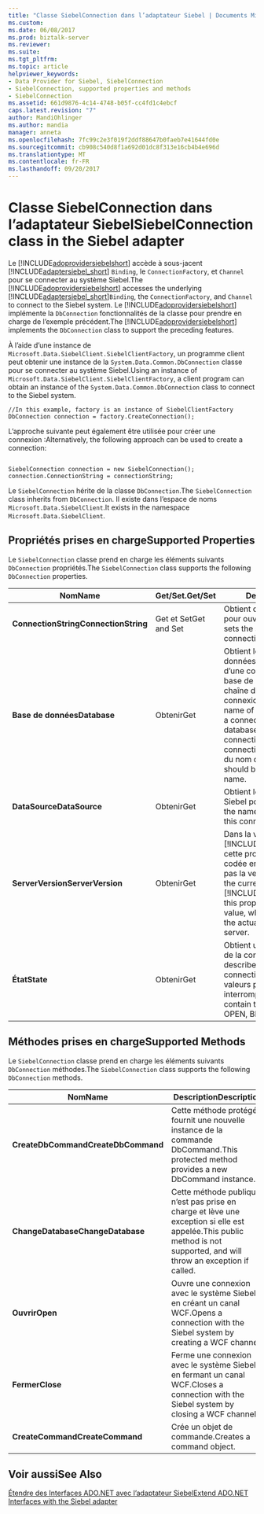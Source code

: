 ```yaml
---
title: "Classe SiebelConnection dans l’adaptateur Siebel | Documents Microsoft"
ms.custom: 
ms.date: 06/08/2017
ms.prod: biztalk-server
ms.reviewer: 
ms.suite: 
ms.tgt_pltfrm: 
ms.topic: article
helpviewer_keywords:
- Data Provider for Siebel, SiebelConnection
- SiebelConnection, supported properties and methods
- SiebelConnection
ms.assetid: 661d9876-4c14-4748-b05f-cc4fd1c4ebcf
caps.latest.revision: "7"
author: MandiOhlinger
ms.author: mandia
manager: anneta
ms.openlocfilehash: 7fc99c2e3f019f2ddf88647b0faeb7e41644fd0e
ms.sourcegitcommit: cb908c540d8f1a692d01dc8f313e16cb4b4e696d
ms.translationtype: MT
ms.contentlocale: fr-FR
ms.lasthandoff: 09/20/2017
---
```

# <a name="siebelconnection-class-in-the-siebel-adapter"></a><span data-ttu-id="01e3f-102">Classe SiebelConnection dans l’adaptateur Siebel</span><span class="sxs-lookup"><span data-stu-id="01e3f-102">SiebelConnection class in the Siebel adapter</span></span>
<span data-ttu-id="01e3f-103">Le [!INCLUDE[adoprovidersiebelshort](../../includes/adoprovidersiebelshort-md.md)] accède à sous-jacent [!INCLUDE[adaptersiebel_short](../../includes/adaptersiebel-short-md.md)] `Binding`, le `ConnectionFactory`, et `Channel` pour se connecter au système Siebel.</span><span class="sxs-lookup"><span data-stu-id="01e3f-103">The [!INCLUDE[adoprovidersiebelshort](../../includes/adoprovidersiebelshort-md.md)] accesses the underlying [!INCLUDE[adaptersiebel_short](../../includes/adaptersiebel-short-md.md)]`Binding`, the `ConnectionFactory`, and `Channel` to connect to the Siebel system.</span></span> <span data-ttu-id="01e3f-104">Le [!INCLUDE[adoprovidersiebelshort](../../includes/adoprovidersiebelshort-md.md)] implémente la `DbConnection` fonctionnalités de la classe pour prendre en charge de l’exemple précédent.</span><span class="sxs-lookup"><span data-stu-id="01e3f-104">The [!INCLUDE[adoprovidersiebelshort](../../includes/adoprovidersiebelshort-md.md)] implements the `DbConnection` class to support the preceding features.</span></span>  
  
 <span data-ttu-id="01e3f-105">À l’aide d’une instance de `Microsoft.Data.SiebelClient.SiebelClientFactory`, un programme client peut obtenir une instance de la `System.Data.Common.DbConnection` classe pour se connecter au système Siebel.</span><span class="sxs-lookup"><span data-stu-id="01e3f-105">Using an instance of `Microsoft.Data.SiebelClient.SiebelClientFactory`, a client program can obtain an instance of the `System.Data.Common.DbConnection` class to connect to the Siebel system.</span></span>  
  
```  
//In this example, factory is an instance of SiebelClientFactory  
DbConnection connection = factory.CreateConnection();  
```  
  
 <span data-ttu-id="01e3f-106">L’approche suivante peut également être utilisée pour créer une connexion :</span><span class="sxs-lookup"><span data-stu-id="01e3f-106">Alternatively, the following approach can be used to create a connection:</span></span>  
  
```  
  
SiebelConnection connection = new SiebelConnection();  
connection.ConnectionString = connectionString;  
```  
  
 <span data-ttu-id="01e3f-107">Le `SiebelConnection` hérite de la classe `DbConnection`.</span><span class="sxs-lookup"><span data-stu-id="01e3f-107">The `SiebelConnection` class inherits from `DbConnection`.</span></span> <span data-ttu-id="01e3f-108">Il existe dans l’espace de noms `Microsoft.Data.SiebelClient`.</span><span class="sxs-lookup"><span data-stu-id="01e3f-108">It exists in the namespace `Microsoft.Data.SiebelClient`.</span></span>  
  
## <a name="supported-properties"></a><span data-ttu-id="01e3f-109">Propriétés prises en charge</span><span class="sxs-lookup"><span data-stu-id="01e3f-109">Supported Properties</span></span>  
 <span data-ttu-id="01e3f-110">Le `SiebelConnection` classe prend en charge les éléments suivants `DbConnection` propriétés.</span><span class="sxs-lookup"><span data-stu-id="01e3f-110">The `SiebelConnection` class supports the following `DbConnection` properties.</span></span>  
  
|<span data-ttu-id="01e3f-111">Nom</span><span class="sxs-lookup"><span data-stu-id="01e3f-111">Name</span></span>|<span data-ttu-id="01e3f-112">Get/Set.</span><span class="sxs-lookup"><span data-stu-id="01e3f-112">Get/Set</span></span>|<span data-ttu-id="01e3f-113"> Description</span><span class="sxs-lookup"><span data-stu-id="01e3f-113">Description</span></span>|  
|----------|--------------|-----------------|  
|<span data-ttu-id="01e3f-114">**ConnectionString**</span><span class="sxs-lookup"><span data-stu-id="01e3f-114">**ConnectionString**</span></span>|<span data-ttu-id="01e3f-115">Get et Set</span><span class="sxs-lookup"><span data-stu-id="01e3f-115">Get and Set</span></span>|<span data-ttu-id="01e3f-116">Obtient ou définit la chaîne utilisée pour ouvrir la connexion.</span><span class="sxs-lookup"><span data-stu-id="01e3f-116">Gets or sets the string used to open the connection.</span></span>|  
|<span data-ttu-id="01e3f-117">**Base de données**</span><span class="sxs-lookup"><span data-stu-id="01e3f-117">**Database**</span></span>|<span data-ttu-id="01e3f-118">Obtenir</span><span class="sxs-lookup"><span data-stu-id="01e3f-118">Get</span></span>|<span data-ttu-id="01e3f-119">Obtient le nom de la base de données actuelle après l’ouverture d’une connexion, ou le nom de base de données spécifié dans la chaîne de connexion avant que la connexion est ouverte.</span><span class="sxs-lookup"><span data-stu-id="01e3f-119">Gets the name of the current database after a connection is opened, or the database name specified in the connection string before the connection is opened.</span></span> <span data-ttu-id="01e3f-120">Il doit s’agir du nom de référentiel Siebel.</span><span class="sxs-lookup"><span data-stu-id="01e3f-120">This should be the Siebel repository name.</span></span>|  
|<span data-ttu-id="01e3f-121">**DataSource**</span><span class="sxs-lookup"><span data-stu-id="01e3f-121">**DataSource**</span></span>|<span data-ttu-id="01e3f-122">Obtenir</span><span class="sxs-lookup"><span data-stu-id="01e3f-122">Get</span></span>|<span data-ttu-id="01e3f-123">Obtient le nom de la passerelle Siebel pour cette connexion.</span><span class="sxs-lookup"><span data-stu-id="01e3f-123">Gets the name of the Siebel gateway for this connection.</span></span>|  
|<span data-ttu-id="01e3f-124">**ServerVersion**</span><span class="sxs-lookup"><span data-stu-id="01e3f-124">**ServerVersion**</span></span>|<span data-ttu-id="01e3f-125">Obtenir</span><span class="sxs-lookup"><span data-stu-id="01e3f-125">Get</span></span>|<span data-ttu-id="01e3f-126">Dans la version actuelle de [!INCLUDE[adoprovidersiebelshort](../../includes/adoprovidersiebelshort-md.md)], cette propriété retourne une valeur codée en dur, qui ne représente pas la version du serveur Siebel.</span><span class="sxs-lookup"><span data-stu-id="01e3f-126">In the current version of [!INCLUDE[adoprovidersiebelshort](../../includes/adoprovidersiebelshort-md.md)], this property returns a hard-coded value, which does not represent the actual version of the Siebel server.</span></span>|  
|<span data-ttu-id="01e3f-127">**État**</span><span class="sxs-lookup"><span data-stu-id="01e3f-127">**State**</span></span>|<span data-ttu-id="01e3f-128">Obtenir</span><span class="sxs-lookup"><span data-stu-id="01e3f-128">Get</span></span>|<span data-ttu-id="01e3f-129">Obtient une chaîne qui décrit l'état de la connexion.</span><span class="sxs-lookup"><span data-stu-id="01e3f-129">Gets a string that describes the state of the connection.</span></span> <span data-ttu-id="01e3f-130">Il peut contenir trois valeurs possibles : ouvrir, interrompue ou fermé.</span><span class="sxs-lookup"><span data-stu-id="01e3f-130">This can contain three possible values: OPEN, BROKEN, or CLOSED.</span></span>|  
  
## <a name="supported-methods"></a><span data-ttu-id="01e3f-131">Méthodes prises en charge</span><span class="sxs-lookup"><span data-stu-id="01e3f-131">Supported Methods</span></span>  
 <span data-ttu-id="01e3f-132">Le `SiebelConnection` classe prend en charge les éléments suivants `DbConnection` méthodes.</span><span class="sxs-lookup"><span data-stu-id="01e3f-132">The `SiebelConnection` class supports the following `DbConnection` methods.</span></span>  
  
|<span data-ttu-id="01e3f-133">Nom</span><span class="sxs-lookup"><span data-stu-id="01e3f-133">Name</span></span>|<span data-ttu-id="01e3f-134"> Description</span><span class="sxs-lookup"><span data-stu-id="01e3f-134">Description</span></span>|  
|----------|-----------------|  
|<span data-ttu-id="01e3f-135">**CreateDbCommand**</span><span class="sxs-lookup"><span data-stu-id="01e3f-135">**CreateDbCommand**</span></span>|<span data-ttu-id="01e3f-136">Cette méthode protégée fournit une nouvelle instance de la commande DbCommand.</span><span class="sxs-lookup"><span data-stu-id="01e3f-136">This protected method provides a new DbCommand instance.</span></span>|  
|<span data-ttu-id="01e3f-137">**ChangeDatabase**</span><span class="sxs-lookup"><span data-stu-id="01e3f-137">**ChangeDatabase**</span></span>|<span data-ttu-id="01e3f-138">Cette méthode publique n’est pas prise en charge et lève une exception si elle est appelée.</span><span class="sxs-lookup"><span data-stu-id="01e3f-138">This public method is not supported, and will throw an exception if called.</span></span>|  
|<span data-ttu-id="01e3f-139">**Ouvrir**</span><span class="sxs-lookup"><span data-stu-id="01e3f-139">**Open**</span></span>|<span data-ttu-id="01e3f-140">Ouvre une connexion avec le système Siebel en créant un canal WCF.</span><span class="sxs-lookup"><span data-stu-id="01e3f-140">Opens a connection with the Siebel system by creating a WCF channel.</span></span>|  
|<span data-ttu-id="01e3f-141">**Fermer**</span><span class="sxs-lookup"><span data-stu-id="01e3f-141">**Close**</span></span>|<span data-ttu-id="01e3f-142">Ferme une connexion avec le système Siebel en fermant un canal WCF.</span><span class="sxs-lookup"><span data-stu-id="01e3f-142">Closes a connection with the Siebel system by closing a WCF channel.</span></span>|  
|<span data-ttu-id="01e3f-143">**CreateCommand**</span><span class="sxs-lookup"><span data-stu-id="01e3f-143">**CreateCommand**</span></span>|<span data-ttu-id="01e3f-144">Crée un objet de commande.</span><span class="sxs-lookup"><span data-stu-id="01e3f-144">Creates a command object.</span></span>|  
  
## <a name="see-also"></a><span data-ttu-id="01e3f-145">Voir aussi</span><span class="sxs-lookup"><span data-stu-id="01e3f-145">See Also</span></span>  
 [<span data-ttu-id="01e3f-146">Étendre des Interfaces ADO.NET avec l’adaptateur Siebel</span><span class="sxs-lookup"><span data-stu-id="01e3f-146">Extend ADO.NET Interfaces with the Siebel adapter</span></span>](../../adapters-and-accelerators/adapter-siebel/extend-ado-net-interfaces-with-the-siebel-adapter.md)